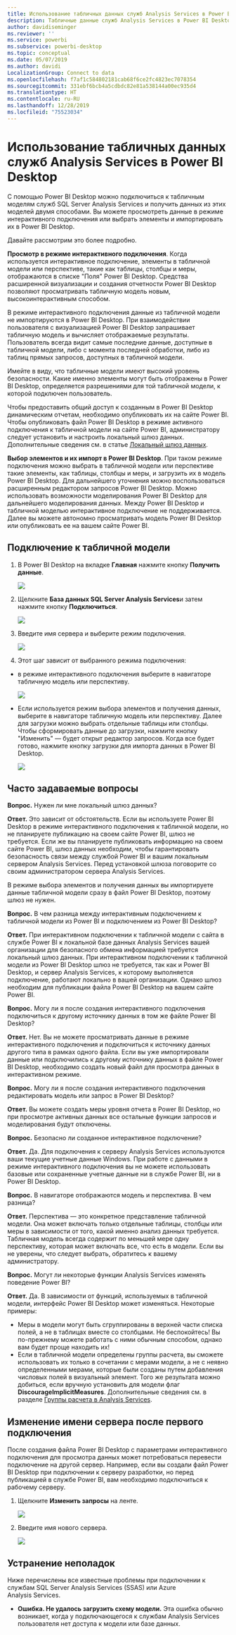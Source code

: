 ```yaml
---
title: Использование табличных данных служб Analysis Services в Power BI Desktop
description: Табличные данные служб Analysis Services в Power BI Desktop
author: davidiseminger
ms.reviewer: ''
ms.service: powerbi
ms.subservice: powerbi-desktop
ms.topic: conceptual
ms.date: 05/07/2019
ms.author: davidi
LocalizationGroup: Connect to data
ms.openlocfilehash: f7af1c584802181cab68f6ce2fc4823ec7078354
ms.sourcegitcommit: 331ebf6bcb4a5cdbdc82e81a538144a00ec935d4
ms.translationtype: HT
ms.contentlocale: ru-RU
ms.lasthandoff: 12/28/2019
ms.locfileid: "75523034"
---
```

# <a name="using-analysis-services-tabular-data-in-power-bi-desktop"></a>Использование табличных данных служб Analysis Services в Power BI Desktop
С помощью Power BI Desktop можно подключиться к табличным моделям служб SQL Server Analysis Services и получить данных из этих моделей двумя способами. Вы можете просмотреть данные в режиме интерактивного подключения или выбрать элементы и импортировать их в Power BI Desktop.

Давайте рассмотрим это более подробно.

**Просмотр в режиме интерактивного подключения**. Когда используется интерактивное подключение, элементы в табличной модели или перспективе, такие как таблицы, столбцы и меры, отображаются в списке "Поля" Power BI Desktop. Средства расширенной визуализации и создания отчетности Power BI Desktop позволяют просматривать табличную модель новым, высокоинтерактивным способом.

В режиме интерактивного подключения данные из табличной модели не импортируются в Power BI Desktop. При взаимодействии пользователя с визуализацией Power BI Desktop запрашивает табличную модель и вычисляет отображаемые результаты. Пользователь всегда видит самые последние данные, доступные в табличной модели, либо с момента последней обработки, либо из таблиц прямых запросов, доступных в табличной модели. 

Имейте в виду, что табличные модели имеют высокий уровень безопасности. Какие именно элементы могут быть отображены в Power BI Desktop, определяется разрешениями для той табличной модели, к которой подключен пользователь.

Чтобы предоставить общий доступ к созданным в Power BI Desktop динамическим отчетам, необходимо опубликовать их на сайте Power BI. Чтобы опубликовать файл Power BI Desktop в режиме активного подключения к табличной модели на сайте Power BI, администратору следует установить и настроить локальный шлюз данных. Дополнительные сведения см. в статье [Локальный шлюз данных](service-gateway-onprem.md).

**Выбор элементов и их импорт в Power BI Desktop**. При таком режиме подключения можно выбрать в табличной модели или перспективе такие элементы, как таблицы, столбцы и меры, и загрузить их в модель Power BI Desktop. Для дальнейшего уточнения можно воспользоваться расширенным редактором запросов Power BI Desktop. Можно использовать возможности моделирования Power BI Desktop для дальнейшего моделирования данных. Между Power BI Desktop и табличной моделью интерактивное подключение не поддерживается. Далее вы можете автономно просматривать модель Power BI Desktop или опубликовать ее на вашем сайте Power BI.

## <a name="to-connect-to-a-tabular-model"></a>Подключение к табличной модели
1. В Power BI Desktop на вкладке **Главная** нажмите кнопку **Получить данные**.
   
   ![](media/desktop-analysis-services-tabular-data/pbid_sqlas_getdata.png)
2. Щелкните **База данных SQL Server Analysis Services**и затем нажмите кнопку **Подключиться**.
   
   ![](media/desktop-analysis-services-tabular-data/pbid_sqlas_getdata_as.png)
3. Введите имя сервера и выберите режим подключения. 
   
   ![](media/desktop-analysis-services-tabular-data/pbid_sqlas_getdata_as_server.png)
4. Этот шаг зависит от выбранного режима подключения:

* в режиме интерактивного подключения выберите в навигаторе табличную модель или перспективу.
  
  ![](media/desktop-analysis-services-tabular-data/pbid_sqlas_getdata_as_live.png)
* Если используется режим выбора элементов и получения данных, выберите в навигаторе табличную модель или перспективу. Далее для загрузки можно выбрать отдельные таблицы или столбцы. Чтобы сформировать данные до загрузки, нажмите кнопку "Изменить" — будет открыт редактор запросов. Когда все будет готово, нажмите кнопку загрузки для импорта данных в Power BI Desktop.

  ![](media/desktop-analysis-services-tabular-data/pbid_sqlas_getdata_as_select.png)

## <a name="frequently-asked-questions"></a>Часто задаваемые вопросы
**Вопрос.** Нужен ли мне локальный шлюз данных?

**Ответ.** Это зависит от обстоятельств. Если вы используете Power BI Desktop в режиме интерактивного подключения к табличной модели, но не планируете публикацию на своем сайте Power BI, шлюз не требуется. Если же вы планируете публиковать информацию на своем сайте Power BI, шлюз данных необходим, чтобы гарантировать безопасность связи между службой Power BI и вашим локальным сервером Analysis Services. Перед установкой шлюза поговорите со своим администратором сервера Analysis Services.

В режиме выбора элементов и получения данных вы импортируете данные табличной модели сразу в файл Power BI Desktop, поэтому шлюз не нужен.

**Вопрос.** В чем разница между интерактивным подключением к табличной модели из Power BI и подключением из Power BI Desktop?

**Ответ.** При интерактивном подключении к табличной модели с сайта в службе Power BI к локальной базе данных Analysis Services вашей организации для безопасного обмена информацией требуется локальный шлюз данных. При интерактивном подключении к табличной модели из Power BI Desktop шлюз не требуется, так как и Power BI Desktop, и сервер Analysis Services, к которому выполняется подключение, работают локально в вашей организации. Однако шлюз необходим для публикации файла Power BI Desktop на вашем сайте Power BI.

**Вопрос.** Могу ли я после создания интерактивного подключения подключиться к другому источнику данных в том же файле Power BI Desktop?

**Ответ.** Нет. Вы не можете просматривать данные в режиме интерактивного подключения и подключиться к источнику данных другого типа в рамках одного файла. Если вы уже импортировали данные или подключились к другому источнику данных в файле Power BI Desktop, необходимо создать новый файл для просмотра данных в интерактивном режиме.

**Вопрос.** Могу ли я после создания интерактивного подключения редактировать модель или запрос в Power BI Desktop?

**Ответ.** Вы можете создать меры уровня отчета в Power BI Desktop, но при просмотре активных данных все остальные функции запросов и моделирования будут отключены.

**Вопрос.** Безопасно ли созданное интерактивное подключение?

**Ответ.** Да. Для подключения к серверу Analysis Services используются ваши текущие учетные данные Windows. При работе с данными в режиме интерактивного подключения вы не можете использовать базовые или сохраненные учетные данные ни в службе Power BI, ни в Power BI Desktop.

**Вопрос.** В навигаторе отображаются модель и перспектива. В чем разница?

**Ответ.** Перспектива — это конкретное представление табличной модели. Она может включать только отдельные таблицы, столбцы или меры в зависимости от того, какой именно анализ данных требуется. Табличная модель всегда содержит по меньшей мере одну перспективу, которая может включать все, что есть в модели. Если вы не уверены, что следует выбрать, обратитесь к вашему администратору.

**Вопрос.** Могут ли некоторые функции Analysis Services изменять поведение Power BI?

**Ответ.** Да. В зависимости от функций, используемых в табличной модели, интерфейс Power BI Desktop может изменяться. Некоторые примеры:
* Меры в модели могут быть сгруппированы в верхней части списка полей, а не в таблицах вместе со столбцами. Не беспокойтесь! Вы по-прежнему можете работать с ними обычным способом, однако вам будет проще находить их!
* Если в табличной модели определены группы расчета, вы сможете использовать их только в сочетании с мерами модели, а не с неявно определенными мерами, которые были созданы путем добавления числовых полей в визуальный элемент. Того же результата можно добиться, если вручную установить для модели флаг **DiscourageImplicitMeasures**. Дополнительные сведения см. в разделе [Группы расчета в Analysis Services](https://docs.microsoft.com/analysis-services/tabular-models/calculation-groups#benefits).

## <a name="to-change-the-server-name-after-initial-connection"></a>Изменение имени сервера после первого подключения
После создания файла Power BI Desktop с параметрами интерактивного подключения для просмотра данных может потребоваться перевести подключение на другой сервер. Например, если вы создали файл Power BI Desktop при подключении к серверу разработки, но перед публикацией в службе Power BI, вам необходимо подключиться к рабочему серверу.

1. Щелкните **Изменить запросы** на ленте.
   
   ![](media/desktop-analysis-services-tabular-data/pbid_sqlas_chname_editquery.png)
2. Введите имя нового сервера.
   
   ![](media/desktop-analysis-services-tabular-data/pbid_sqlas_chname_dialog.png)
   
   
## <a name="troubleshooting"></a>Устранение неполадок 
Ниже перечислены все известные проблемы при подключении к службам SQL Server Analysis Services (SSAS) или Azure Analysis Services. 

* **Ошибка. Не удалось загрузить схему модели.** Эта ошибка обычно возникает, когда у подключающегося к службам Analysis Services пользователя нет доступа к модели или базе данных.

